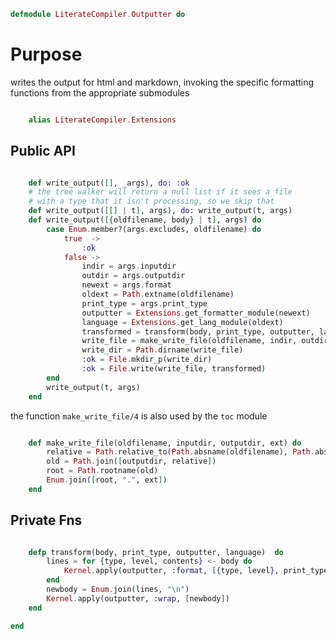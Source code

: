 ```elixir
defmodule LiterateCompiler.Outputter do

```

# Purpose

writes the output for html and markdown, invoking the specific
formatting functions from the appropriate submodules

```elixir

	alias LiterateCompiler.Extensions

```

## Public API

```elixir

	def write_output([], _args), do: :ok
	# the tree walker will return a null list if it sees a file
	# with a type that it isn't processing, so we skip that
	def write_output([[] | t], args), do: write_output(t, args)
	def write_output([{oldfilename, body} | t], args) do
		case Enum.member?(args.excludes, oldfilename) do
			true  ->
				:ok
			false ->
				indir = args.inputdir
				outdir = args.outputdir
		        newext = args.format
		        oldext = Path.extname(oldfilename)
		        print_type = args.print_type
		        outputter = Extensions.get_formatter_module(newext)
		        language = Extensions.get_lang_module(oldext)
		        transformed = transform(body, print_type, outputter, language)
		        write_file = make_write_file(oldfilename, indir, outdir, newext)
		        write_dir = Path.dirname(write_file)
		        :ok = File.mkdir_p(write_dir)
		        :ok = File.write(write_file, transformed)
		end
		write_output(t, args)
	end

```

the function `make_write_file/4` is also used by the `toc` module

```elixir

	def make_write_file(oldfilename, inputdir, outputdir, ext) do
		relative = Path.relative_to(Path.absname(oldfilename), Path.absname(inputdir))
		old = Path.join([outputdir, relative])
		root = Path.rootname(old)
		Enum.join([root, ".", ext])
	end

```

## Private Fns

```elixir

	defp transform(body, print_type, outputter, language)  do
		lines = for {type, level, contents} <- body do
			Kernel.apply(outputter, :format, [{type, level}, print_type, contents, language])
		end
		newbody = Enum.join(lines, "\n")
		Kernel.apply(outputter, :wrap, [newbody])
	end

end
```
